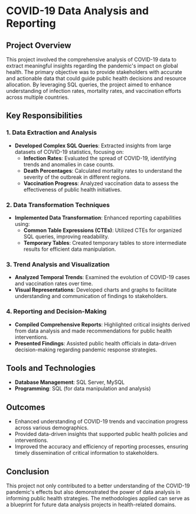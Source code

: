 # COVID-19 Data Analysis and Reporting

## Project Overview
This project involved the comprehensive analysis of COVID-19 data to extract meaningful insights regarding the pandemic's impact on global health. The primary objective was to provide stakeholders with accurate and actionable data that could guide public health decisions and resource allocation. By leveraging SQL queries, the project aimed to enhance understanding of infection rates, mortality rates, and vaccination efforts across multiple countries.

## Key Responsibilities

### 1. Data Extraction and Analysis
- **Developed Complex SQL Queries**: Extracted insights from large datasets of COVID-19 statistics, focusing on:
  - **Infection Rates**: Evaluated the spread of COVID-19, identifying trends and anomalies in case counts.
  - **Death Percentages**: Calculated mortality rates to understand the severity of the outbreak in different regions.
  - **Vaccination Progress**: Analyzed vaccination data to assess the effectiveness of public health initiatives.

### 2. Data Transformation Techniques
- **Implemented Data Transformation**: Enhanced reporting capabilities using:
  - **Common Table Expressions (CTEs)**: Utilized CTEs for organized SQL queries, improving readability.
  - **Temporary Tables**: Created temporary tables to store intermediate results for efficient data manipulation.

### 3. Trend Analysis and Visualization
- **Analyzed Temporal Trends**: Examined the evolution of COVID-19 cases and vaccination rates over time.
- **Visual Representations**: Developed charts and graphs to facilitate understanding and communication of findings to stakeholders.

### 4. Reporting and Decision-Making
- **Compiled Comprehensive Reports**: Highlighted critical insights derived from data analysis and made recommendations for public health interventions.
- **Presented Findings**: Assisted public health officials in data-driven decision-making regarding pandemic response strategies.

## Tools and Technologies
- **Database Management**: SQL Server, MySQL
- **Programming**: SQL (for data manipulation and analysis)

## Outcomes
- Enhanced understanding of COVID-19 trends and vaccination progress across various demographics.
- Provided data-driven insights that supported public health policies and interventions.
- Improved the accuracy and efficiency of reporting processes, ensuring timely dissemination of critical information to stakeholders.

## Conclusion
This project not only contributed to a better understanding of the COVID-19 pandemic's effects but also demonstrated the power of data analysis in informing public health strategies.
The methodologies applied can serve as a blueprint for future data analysis projects in health-related domains.

